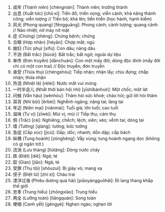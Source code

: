 1. 成年 (Thành niên) [chéngnián]: Thành niên; trưởng thành
2. 出息 (Xuất tức) [chū·xi]: Tiền đồ; triển vọng; viễn cảnh; khả năng thành công; viễn tượng // Tiến bộ; khá lên; tiến triển (học hành, hạnh kiểm)
3. 风光 (Phong quang) [fēngguāng]: Phong cảnh; cảnh tượng; quang cảnh // Náo nhiệt; nở mày nở mặt
4. 症 (Chứng) [zhèng]: Chứng bệnh; chứng
5. 合眼 (Hợp nhãn) [héyǎn]: Chợp mắt; ngủ
6. 媳妇 (Tức phụ) [xífù]: Con dâu; nàng dâu
7. 不测 (Bất trắc) [bùcè]: Bất trắc; bất ngờ; ngoài dự liệu
8. 单传 (Đơn truyền) [dānchuán]: Con một mấy đời; dòng độc đinh (mấy đời chỉ có một con trai) // Độc truyền; đơn truyền
9. 承受 (Thừa thụ) [chéngshòu]: Tiếp nhận; nhận lấy; chịu đựng; chấp nhận; thừa nhận
10. 热泪 (Nhiệt lệ) [rèlèi]: Nước mắt vui mừng
11. 一时半会儿 (Nhất thời bán hội nhi) [yīshíbànhuìr]: Một chốc; một lát
12. 问候 (Vấn hậu) [wènhòu]: Thăm hỏi sức khoẻ; chào hỏi; gửi lời hỏi thăm
13. 耳背 (Nhĩ bội) [ěrbèi]: Nghễnh ngãng; nặng tai; lảng tai
14. 年迈 (Niên mại) [niánmài]: Tuổi già; lớn tuổi; cao tuổi
15. 滋味 (Tư vị) [zīwèi]: Mùi vị; mùi // Tiếp thụ; cảm thụ
16. 侧 (Trắc) [cè]: Nghiêng; chếch; lệch; xiên; xéo; vểnh tai; dỏng tai
17. 墙 (Tường) [qiáng]: tường; bức tường
18. 急促 (Cấp xúc) [jícù]: Gấp; dốc; nhanh; dồn dập; cấp bách
19. 纵横 (Tung hoành) [zònghéng]: Vẫy vùng; tung hoành ngang dọc (không có gì ngăn trở.)
20. 流淌 (Lưu thảng) [liútǎng]: Dòng nước chảy
21. 跌 (Điệt) [diē]: Ngã; té
22. 跤 (Giao) [jiāo]: Ngã; té
23. 受罪 (Thụ tội) [shòuzuì]: Bị giày vò; mang vạ
24. 侄子 (Điệt tử) [zhí·zi]: Cháu trai
25. 漂洋过海 (Phiêu dương quá hải) [piāoyángguòhǎi]: Đi lang thang khắp thế giới
26. 忠孝 (Trung hiếu) [zhōngxiào]: Trung hiếu
27. 两全 (Lưỡng toàn) [liǎngquán]: Song toàn
28. 哽咽 (Canh yết) [gěngyè]: Nghẹn ngào; nghẹn lời